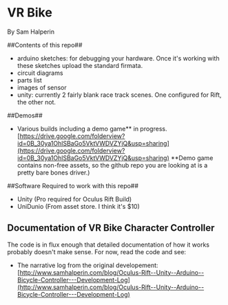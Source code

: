 # VR Bike #
By Sam Halperin

##Contents of this repo##
+ arduino sketches:  for debugging your hardware.  Once it's working with these sketches upload the standard firmata.
+ circuit diagrams
+ parts list
+ images of sensor
+ unity:  currently 2 fairly blank race track scenes.  One configured for Rift, the other not.

##Demos##
+ Various builds including a demo game** in progress. [https://drive.google.com/folderview?id=0B_30ya1OhlSBaGo5VktVWDVZYjQ&usp=sharing](https://drive.google.com/folderview?id=0B_30ya1OhlSBaGo5VktVWDVZYjQ&usp=sharing)  **Demo game contains non-free assets, so the github repo you are looking at is a pretty bare bones driver.)

##Software Required to work with this repo##
+ Unity (Pro required for Oculus Rift Build)
+ UniDunio (From asset store.  I think it's $10)

## Documentation of VR Bike Character Controller ##
The code is in flux enough that detailed documentation of how it works probably doesn't make sense.  For now, read the code and see:

+ The narrative log from the original developement: [http://www.samhalperin.com/blog/Oculus-Rift--Unity--Arduino--Bicycle-Controller---Development-Log](http://www.samhalperin.com/blog/Oculus-Rift--Unity--Arduino--Bicycle-Controller---Development-Log)